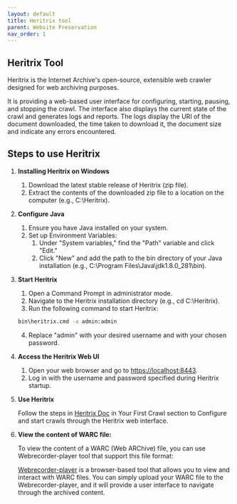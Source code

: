 ```yaml
---
layout: default
title: Heritrix tool
parent: Website Preservation
nav_order: 1
---
```

## Heritrix Tool​

Heritrix is the Internet Archive's open-source, extensible web crawler designed for web archiving purposes.​

It is providing a web-based user interface for configuring, starting, pausing, and stopping the crawl. The interface also displays the current state of the crawl and generates logs and reports. The logs display the URI of the document downloaded, the time taken to download it, the document size and indicate any errors encountered.

## Steps to use Heritrix

1. **Installing Heritrix on Windows**
    1. Download the latest stable release of Heritrix (zip file). 
    2. Extract the contents of the downloaded zip file to a location on the computer (e.g., C:\Heritrix). 

2. **Configure Java**
    1. Ensure you have Java installed on your system. 
    2. Set up Environment Variables: 
        1. Under "System variables," find the "Path" variable and click "Edit." 
        2. Click "New" and add the path to the bin directory of your Java installation (e.g., C:\Program Files\Java\jdk1.8.0_281\bin). 

3. **Start Heritrix** 
    1. Open a Command Prompt in administrator mode. 
    2. Navigate to the Heritrix installation directory (e.g., cd C:\Heritrix). 
    3. Run the following command to start Heritrix:
    ```bash
    bin\heritrix.cmd -a admin:admin
    ```
    4. Replace "admin" with your desired username and with your chosen password.

4. **Access the Heritrix Web UI** 
    1. Open your web browser and go to [https://localhost:8443](https://localhost:8443). 
    2. Log in with the username and password specified during Heritrix startup. 

5. **Use Heritrix**

    Follow the steps in [Heritrix Doc](https://heritrix.readthedocs.io/en/latest/getting-started.html) in Your First Crawl section to Configure and start crawls through the Heritrix web interface. 

6. **View the content of WARC file:**

    To view the content of a WARC (Web ARChive) file, you can use Webrecorder-player tool that support this file format: 

    [Webrecorder-player](https://github.com/webrecorder/webrecorder-player) is a browser-based tool that allows you to view and interact with WARC files. You can simply upload your WARC file to the Webrecorder-player, and it will provide a user interface to navigate through the archived content. 
